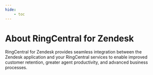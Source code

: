 ```yaml
---
hide:
    - toc
---
```


# About RingCentral for Zendesk

RingCentral for Zendesk provides seamless integration between the Zendesk
application and your RingCentral services to enable improved customer
retention, greater agent productivity, and advanced business processes.
